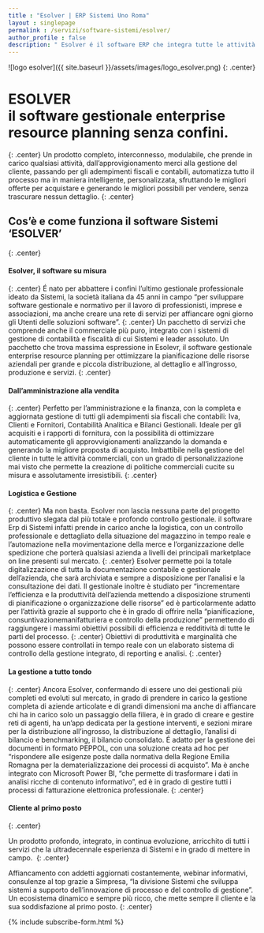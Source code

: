 ```yaml
---
title : "Esolver | ERP Sistemi Uno Roma"
layout : singlepage
permalink : /servizi/software-sistemi/esolver/
author_profile : false
description: " Esolver é il software ERP che integra tutte le attività aziendali in un unico sistema, agevolando e velocizzando la gestione delle PMI."
---
```



![logo esolver]({{ site.baseurl }}/assets/images/logo_esolver.png)
{: .center}
# ESOLVER <br> il software gestionale enterprise resource planning senza confini.
{: .center}
Un prodotto completo, interconnesso, modulabile, che prende in carico qualsiasi attività, dall&#8217;approvigionamento merci alla gestione del cliente, passando per gli adempimenti fiscali e contabili, automatizza tutto il processo ma in maniera intelligente, personalizzata, sfruttando le migliori offerte per acquistare e generando le migliori possibili per vendere, senza trascurare nessun dettaglio.
{: .center}

## Cos’è e come funziona il software Sistemi ‘ESOLVER’
{: .center}
#### Esolver, il software su misura
{: .center}
É nato per abbattere i confini l&#8217;ultimo gestionale professionale ideato da Sistemi, la società italiana da 45 anni in campo &#8220;per sviluppare software gestionale e normativo per il lavoro di professionisti, imprese e associazioni, ma anche creare una rete di servizi per affiancare ogni giorno gli Utenti delle soluzioni software&#8221;.
{: .center}
Un pacchetto di servizi che comprende anche il commerciale più puro, integrato con i sistemi di gestione di contabilità e fiscalità di cui Sistemi e leader assoluto. Un pacchetto che trova massima espressione in Esolevr, il software gestionale enterprise resource planning per ottimizzare la pianificazione delle risorse aziendali per grande e piccola distribuzione, al dettaglio e all&#8217;ingrosso, produzione e servizi.
{: .center}

#### Dall&#8217;amministrazione alla vendita
{: .center}
Perfetto per l&#8217;amministrazione e la finanza, con la completa e aggiornata gestione di tutti gli adempimenti sia fiscali che contabili: Iva, Clienti e Fornitori, Contabilità Analitica e Bilanci Gestionali. Ideale per gli acquisiti e i rapporti di fornitura, con la possibilità di ottimizzare automaticamente gli approvvigionamenti analizzando la domanda e generando la migliore proposta di acquisto. Imbattibile nella gestione del cliente in tutte le attività commerciali, con un grado di personalizzazione mai visto che permette la creazione di politiche commerciali cucite su misura e assolutamente irresistibili.
{: .center}
#### Logistica e Gestione
{: .center}
Ma non basta. Esolver non lascia nessuna parte del progetto produttivo slegata dal più totale e profondo controllo gestionale. il software Erp di Sistemi infatti prende in carico anche la logistica, con un controllo professionale e dettagliato della situazione del magazzino in tempo reale e l’automazione nella movimentazione della merce e l’organizzazione delle spedizione che porterà qualsiasi azienda a livelli dei principali marketplace on line presenti sul mercato.
{: .center}
Esolver permette poi la totale digitalizzazione di tutta la documentazione contabile e gestionale dell’azienda, che sarà archiviata e sempre a disposizione per l&#8217;analisi e la consultazione dei dati. Il gestionale inoltre è studiato per &#8220;incrementare l’efficienza e la produttività dell’azienda mettendo a disposizione strumenti di pianificazione o organizzazione delle risorse&#8221; ed è particolarmente adatto per l&#8217;attività grazie al supporto che è in grado di offrire nella &#8220;pianificazione, consuntivazionemanifatturiera e controllo della produzione&#8221; permettendo di raggiungere i massimi obiettivi possibili di efficienza e redditività di tutte le parti del processo.
{: .center}
Obiettivi di produttività e marginalità che possono essere controllati in tempo reale con un elaborato sistema di controllo della gestione integrato, di reporting e analisi.
{: .center}
#### La gestione a tutto tondo
{: .center}
Ancora Esolver, confermando di essere uno dei gestionali più completi ed evoluti sul mercato, in grado di prendere in carico la gestione completa di aziende articolate e di grandi dimensioni ma anche di affiancare chi ha in carico solo un passaggio della filiera, è in grado di creare e gestire reti di agenti, ha un&#8217;app dedicata per la gestione interventi, e sezioni mirare per la distribuzione all&#8217;ingrosso, la distribuzione al dettaglio, l&#8217;analisi di bilancio e benchmarking, il bilancio consolidato. É adatto per la gestione dei documenti in formato PEPPOL, con una soluzione creata ad hoc per &#8220;rispondere alle esigenze poste dalla normativa della Regione Emilia Romagna per la dematerializzazione dei processi di acquisto&#8221;. Ma è anche integrato con Microsoft Power BI, &#8220;che permette di trasformare i dati in analisi ricche di contenuto informativo&#8221;, ed è in grado di gestire tutti i processi di fatturazione elettronica professionale.
{: .center}
#### Cliente al primo posto
{: .center}

  Un prodotto profondo, integrato, in continua evoluzione, arricchito di tutti i servizi che la ultradecennale esperienza di Sistemi e in grado di mettere in campo. 
{: .center}


  Affiancamento con addetti aggiornati costantemente, webinar informativi, consulenze al top grazie a Simpresa, &#8220;la divisione Sistemi che sviluppa sistemi a supporto dell’innovazione di processo e del controllo di gestione&#8221;. Un ecosistema dinamico e sempre più ricco, che mette sempre il cliente e la sua soddisfazione al primo posto.
{: .center}

{% include subscribe-form.html %}